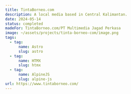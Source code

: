 ```yaml
---
title: TintaBorneo.com
description: A local media based in Central Kalimantan.
date: 2024-05-14
status: completed
madeFor: TintaBorneo.com/PT Multimedia Jagad Perkasa
image: ~/assets/projects/tinta-borneo-com/image.png
tags:
  - tag:
      name: Astro
      slug: astro
  - tag:
      name: HTMX
      slug: htmx
  - tag:
      name: AlpineJS
      slug: alpine-js
url: https://www.tintaborneo.com/
---
```

